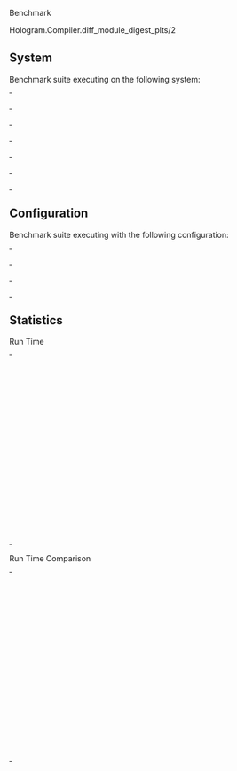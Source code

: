 Benchmark

Hologram.Compiler.diff_module_digest_plts/2

## System

Benchmark suite executing on the following system:

<table style="width: 1%">
  <tr>
    <th style="width: 1%; white-space: nowrap">Operating System</th>
    <td>macOS</td>
  </tr><tr>
    <th style="white-space: nowrap">CPU Information</th>
    <td style="white-space: nowrap">Apple M1 Pro</td>
  </tr><tr>
    <th style="white-space: nowrap">Number of Available Cores</th>
    <td style="white-space: nowrap">10</td>
  </tr><tr>
    <th style="white-space: nowrap">Available Memory</th>
    <td style="white-space: nowrap">16 GB</td>
  </tr><tr>
    <th style="white-space: nowrap">Elixir Version</th>
    <td style="white-space: nowrap">1.18.2</td>
  </tr><tr>
    <th style="white-space: nowrap">Erlang Version</th>
    <td style="white-space: nowrap">27.2.4</td>
  </tr>
</table>

## Configuration

Benchmark suite executing with the following configuration:

<table style="width: 1%">
  <tr>
    <th style="width: 1%">:time</th>
    <td style="white-space: nowrap">10 s</td>
  </tr><tr>
    <th>:parallel</th>
    <td style="white-space: nowrap">1</td>
  </tr><tr>
    <th>:warmup</th>
    <td style="white-space: nowrap">2 s</td>
  </tr>
</table>

## Statistics



Run Time

<table style="width: 1%">
  <tr>
    <th>Name</th>
    <th style="text-align: right">IPS</th>
    <th style="text-align: right">Average</th>
    <th style="text-align: right">Devitation</th>
    <th style="text-align: right">Median</th>
    <th style="text-align: right">99th&nbsp;%</th>
  </tr>

  <tr>
    <td style="white-space: nowrap">100% modules removed</td>
    <td style="white-space: nowrap; text-align: right">3.38 K</td>
    <td style="white-space: nowrap; text-align: right">295.69 &micro;s</td>
    <td style="white-space: nowrap; text-align: right">&plusmn;4.64%</td>
    <td style="white-space: nowrap; text-align: right">292.71 &micro;s</td>
    <td style="white-space: nowrap; text-align: right">336.11 &micro;s</td>
  </tr>

  <tr>
    <td style="white-space: nowrap">100% modules added</td>
    <td style="white-space: nowrap; text-align: right">3.24 K</td>
    <td style="white-space: nowrap; text-align: right">308.77 &micro;s</td>
    <td style="white-space: nowrap; text-align: right">&plusmn;5.43%</td>
    <td style="white-space: nowrap; text-align: right">305.83 &micro;s</td>
    <td style="white-space: nowrap; text-align: right">354.89 &micro;s</td>
  </tr>

  <tr>
    <td style="white-space: nowrap">33% added, 33% removed, 34% updated</td>
    <td style="white-space: nowrap; text-align: right">1.64 K</td>
    <td style="white-space: nowrap; text-align: right">610.41 &micro;s</td>
    <td style="white-space: nowrap; text-align: right">&plusmn;6.58%</td>
    <td style="white-space: nowrap; text-align: right">605.33 &micro;s</td>
    <td style="white-space: nowrap; text-align: right">764 &micro;s</td>
  </tr>

  <tr>
    <td style="white-space: nowrap">no module changes</td>
    <td style="white-space: nowrap; text-align: right">1.11 K</td>
    <td style="white-space: nowrap; text-align: right">900.55 &micro;s</td>
    <td style="white-space: nowrap; text-align: right">&plusmn;4.24%</td>
    <td style="white-space: nowrap; text-align: right">892.08 &micro;s</td>
    <td style="white-space: nowrap; text-align: right">1029.95 &micro;s</td>
  </tr>

  <tr>
    <td style="white-space: nowrap">3 added, 3 removed, 3 updated</td>
    <td style="white-space: nowrap; text-align: right">1.09 K</td>
    <td style="white-space: nowrap; text-align: right">918.79 &micro;s</td>
    <td style="white-space: nowrap; text-align: right">&plusmn;7.97%</td>
    <td style="white-space: nowrap; text-align: right">902.60 &micro;s</td>
    <td style="white-space: nowrap; text-align: right">1108.57 &micro;s</td>
  </tr>

  <tr>
    <td style="white-space: nowrap">1% added, 1% removed, 1% updated</td>
    <td style="white-space: nowrap; text-align: right">1.07 K</td>
    <td style="white-space: nowrap; text-align: right">932.68 &micro;s</td>
    <td style="white-space: nowrap; text-align: right">&plusmn;9.34%</td>
    <td style="white-space: nowrap; text-align: right">928.79 &micro;s</td>
    <td style="white-space: nowrap; text-align: right">1090.29 &micro;s</td>
  </tr>

  <tr>
    <td style="white-space: nowrap">100% modules updated</td>
    <td style="white-space: nowrap; text-align: right">1.07 K</td>
    <td style="white-space: nowrap; text-align: right">936.42 &micro;s</td>
    <td style="white-space: nowrap; text-align: right">&plusmn;11.58%</td>
    <td style="white-space: nowrap; text-align: right">916.65 &micro;s</td>
    <td style="white-space: nowrap; text-align: right">1198.47 &micro;s</td>
  </tr>

  <tr>
    <td style="white-space: nowrap">1 module updated</td>
    <td style="white-space: nowrap; text-align: right">1.05 K</td>
    <td style="white-space: nowrap; text-align: right">950.46 &micro;s</td>
    <td style="white-space: nowrap; text-align: right">&plusmn;5.42%</td>
    <td style="white-space: nowrap; text-align: right">931.42 &micro;s</td>
    <td style="white-space: nowrap; text-align: right">1094.21 &micro;s</td>
  </tr>

  <tr>
    <td style="white-space: nowrap">1 module removed</td>
    <td style="white-space: nowrap; text-align: right">1.04 K</td>
    <td style="white-space: nowrap; text-align: right">959.74 &micro;s</td>
    <td style="white-space: nowrap; text-align: right">&plusmn;5.52%</td>
    <td style="white-space: nowrap; text-align: right">948.29 &micro;s</td>
    <td style="white-space: nowrap; text-align: right">1117.92 &micro;s</td>
  </tr>

  <tr>
    <td style="white-space: nowrap">10 added, 10 removed, 10 updated</td>
    <td style="white-space: nowrap; text-align: right">1.02 K</td>
    <td style="white-space: nowrap; text-align: right">975.79 &micro;s</td>
    <td style="white-space: nowrap; text-align: right">&plusmn;5.32%</td>
    <td style="white-space: nowrap; text-align: right">963.15 &micro;s</td>
    <td style="white-space: nowrap; text-align: right">1122.91 &micro;s</td>
  </tr>

  <tr>
    <td style="white-space: nowrap">1 added, 1 removed, 1 updated</td>
    <td style="white-space: nowrap; text-align: right">1.01 K</td>
    <td style="white-space: nowrap; text-align: right">990.74 &micro;s</td>
    <td style="white-space: nowrap; text-align: right">&plusmn;4.91%</td>
    <td style="white-space: nowrap; text-align: right">982.04 &micro;s</td>
    <td style="white-space: nowrap; text-align: right">1144.13 &micro;s</td>
  </tr>

  <tr>
    <td style="white-space: nowrap">1 module added</td>
    <td style="white-space: nowrap; text-align: right">0.99 K</td>
    <td style="white-space: nowrap; text-align: right">1009.95 &micro;s</td>
    <td style="white-space: nowrap; text-align: right">&plusmn;11.38%</td>
    <td style="white-space: nowrap; text-align: right">1006.63 &micro;s</td>
    <td style="white-space: nowrap; text-align: right">1153.59 &micro;s</td>
  </tr>

</table>


Run Time Comparison

<table style="width: 1%">
  <tr>
    <th>Name</th>
    <th style="text-align: right">IPS</th>
    <th style="text-align: right">Slower</th>
  <tr>
    <td style="white-space: nowrap">100% modules removed</td>
    <td style="white-space: nowrap;text-align: right">3.38 K</td>
    <td>&nbsp;</td>
  </tr>

  <tr>
    <td style="white-space: nowrap">100% modules added</td>
    <td style="white-space: nowrap; text-align: right">3.24 K</td>
    <td style="white-space: nowrap; text-align: right">1.04x</td>
  </tr>

  <tr>
    <td style="white-space: nowrap">33% added, 33% removed, 34% updated</td>
    <td style="white-space: nowrap; text-align: right">1.64 K</td>
    <td style="white-space: nowrap; text-align: right">2.06x</td>
  </tr>

  <tr>
    <td style="white-space: nowrap">no module changes</td>
    <td style="white-space: nowrap; text-align: right">1.11 K</td>
    <td style="white-space: nowrap; text-align: right">3.05x</td>
  </tr>

  <tr>
    <td style="white-space: nowrap">3 added, 3 removed, 3 updated</td>
    <td style="white-space: nowrap; text-align: right">1.09 K</td>
    <td style="white-space: nowrap; text-align: right">3.11x</td>
  </tr>

  <tr>
    <td style="white-space: nowrap">1% added, 1% removed, 1% updated</td>
    <td style="white-space: nowrap; text-align: right">1.07 K</td>
    <td style="white-space: nowrap; text-align: right">3.15x</td>
  </tr>

  <tr>
    <td style="white-space: nowrap">100% modules updated</td>
    <td style="white-space: nowrap; text-align: right">1.07 K</td>
    <td style="white-space: nowrap; text-align: right">3.17x</td>
  </tr>

  <tr>
    <td style="white-space: nowrap">1 module updated</td>
    <td style="white-space: nowrap; text-align: right">1.05 K</td>
    <td style="white-space: nowrap; text-align: right">3.21x</td>
  </tr>

  <tr>
    <td style="white-space: nowrap">1 module removed</td>
    <td style="white-space: nowrap; text-align: right">1.04 K</td>
    <td style="white-space: nowrap; text-align: right">3.25x</td>
  </tr>

  <tr>
    <td style="white-space: nowrap">10 added, 10 removed, 10 updated</td>
    <td style="white-space: nowrap; text-align: right">1.02 K</td>
    <td style="white-space: nowrap; text-align: right">3.3x</td>
  </tr>

  <tr>
    <td style="white-space: nowrap">1 added, 1 removed, 1 updated</td>
    <td style="white-space: nowrap; text-align: right">1.01 K</td>
    <td style="white-space: nowrap; text-align: right">3.35x</td>
  </tr>

  <tr>
    <td style="white-space: nowrap">1 module added</td>
    <td style="white-space: nowrap; text-align: right">0.99 K</td>
    <td style="white-space: nowrap; text-align: right">3.42x</td>
  </tr>

</table>